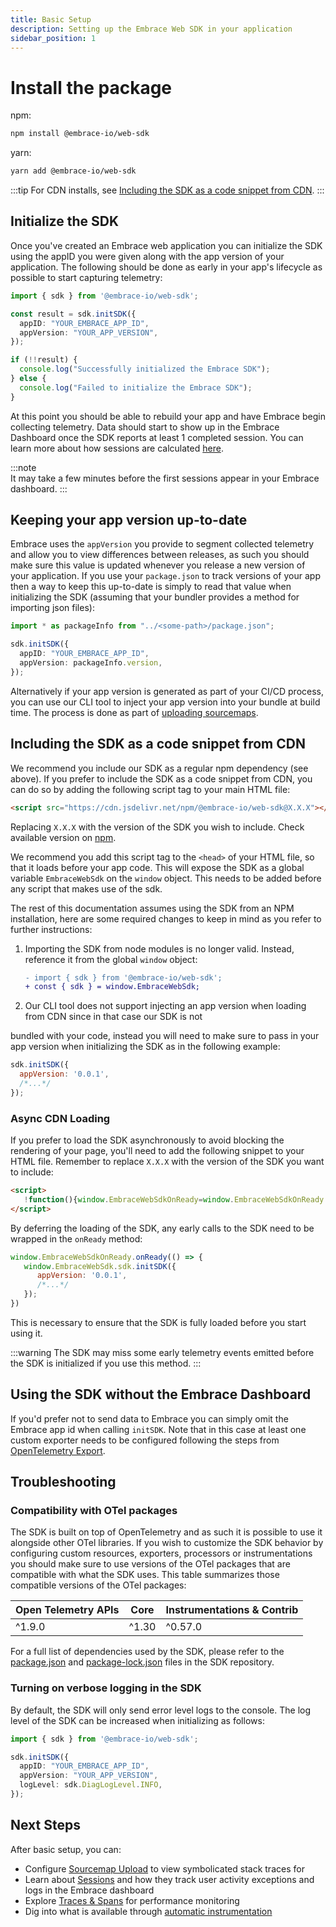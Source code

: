 ```yaml
---
title: Basic Setup
description: Setting up the Embrace Web SDK in your application
sidebar_position: 1
---
```


# Install the package

npm:

```sh
npm install @embrace-io/web-sdk
```

yarn:

```sh
yarn add @embrace-io/web-sdk
```

:::tip
For CDN installs, see [Including the SDK as a code snippet from CDN](#including-the-sdk-as-a-code-snippet-from-cdn).
:::

## Initialize the SDK

Once you've created an Embrace web application you can initialize the SDK using the appID you were given along with
the app version of your application. The following should be done as early in your app's lifecycle as possible to start
capturing telemetry:

```typescript
import { sdk } from '@embrace-io/web-sdk';

const result = sdk.initSDK({
  appID: "YOUR_EMBRACE_APP_ID",
  appVersion: "YOUR_APP_VERSION",
});

if (!!result) {
  console.log("Successfully initialized the Embrace SDK");
} else {
  console.log("Failed to initialize the Embrace SDK");
}
```

At this point you should be able to rebuild your app and have Embrace begin collecting telemetry. Data should start to
show up in the Embrace Dashboard once the SDK reports at least 1 completed session. You can learn more about how sessions
are calculated [here](/web/core-concepts/sessions.md).

:::note  
It may take a few minutes before the first sessions appear in your Embrace dashboard.
:::

## Keeping your app version up-to-date

Embrace uses the `appVersion` you provide to segment collected telemetry and allow you to view differences between
releases, as such you should make sure this value is updated whenever you release a new version of your application. If
you use your `package.json` to track versions of your app then a way to keep this up-to-date is simply to read that
value when initializing the SDK (assuming that your bundler provides a method for importing json files):

```typescript
import * as packageInfo from "../<some-path>/package.json";

sdk.initSDK({
  appID: "YOUR_EMBRACE_APP_ID",
  appVersion: packageInfo.version,
});
```

Alternatively if your app version is generated as part of your CI/CD process, you can use our CLI tool to inject your
app version into your bundle at build time. The process is done as part of [uploading sourcemaps](/web/getting-started/sourcemap-uploads.md).

## Including the SDK as a code snippet from CDN

We recommend you include our SDK as a regular npm dependency (see above). If you prefer to include the SDK as a code
snippet from CDN, you can do so by adding the following script tag to your main HTML file:

```html
<script src="https://cdn.jsdelivr.net/npm/@embrace-io/web-sdk@X.X.X"></script>
```

Replacing `X.X.X` with the version of the SDK you wish to include. Check available version on [npm](https://www.npmjs.com/package/@embrace-io/web-sdk).

We recommend you add this script tag to the `<head>` of your HTML file, so that it loads before your app code. This will
expose the SDK as a global variable `EmbraceWebSdk` on the `window` object. This needs to be added before any script
that makes use of the sdk.

The rest of this documentation assumes using the SDK from an NPM installation, here are some required changes to keep in
mind as you refer to further instructions:

1) Importing the SDK from node modules is no longer valid. Instead, reference it from the global `window` object:

   ```diff
   - import { sdk } from '@embrace-io/web-sdk';
   + const { sdk } = window.EmbraceWebSdk;
   ```

2) Our CLI tool does not support injecting an app version when loading from CDN since in that case our SDK is not

bundled with your code, instead you will need to make sure to pass in your app version when initializing the SDK as in
the following example:

   ```javascript
   sdk.initSDK({
     appVersion: '0.0.1',
     /*...*/
   });
   ```

### Async CDN Loading

If you prefer to load the SDK asynchronously to avoid blocking the rendering of your page, you'll need to add the
following snippet to your HTML file. Remember to replace `X.X.X` with the version of the SDK you want to include:

```html
<script>
   !function(){window.EmbraceWebSdkOnReady=window.EmbraceWebSdkOnReady||{q:[],onReady:function(e){window.EmbraceWebSdkOnReady.q.push(e)}};let e=document.createElement("script");e.async=!0,e.src="https://cdn.jsdelivr.net/npm/@embrace-io/web-sdk@X.X.X",e.onload=function(){window.EmbraceWebSdkOnReady.q.forEach(e=>e()),window.EmbraceWebSdkOnReady.q=[],window.EmbraceWebSdkOnReady.onReady=function(e){e()}};let n=document.getElementsByTagName("script")[0];n.parentNode.insertBefore(e,n)}();
</script>
```

By deferring the loading of the SDK, any early calls to the SDK need to be wrapped in the `onReady` method:

```javascript
window.EmbraceWebSdkOnReady.onReady(() => {
   window.EmbraceWebSdk.sdk.initSDK({
      appVersion: '0.0.1',
      /*...*/
   });
})
```

This is necessary to ensure that the SDK is fully loaded before you start using it.

:::warning
The SDK may miss some early telemetry events emitted before the SDK is initialized if you use this method.
:::

## Using the SDK without the Embrace Dashboard

If you'd prefer not to send data to Embrace you can simply omit the Embrace app id when calling `initSDK`. Note that in
this case at least one custom exporter needs to be configured following the steps
from [OpenTelemetry Export](/web/advanced-features/opentelemetry-export.md).

## Troubleshooting

### Compatibility with OTel packages

The SDK is built on top of OpenTelemetry and as such it is possible to use it alongside other OTel libraries. If you
wish to customize the SDK behavior by configuring custom resources, exporters, processors or instrumentations you
should make sure to use versions of the OTel packages that are compatible with what the SDK uses. This table
summarizes those compatible versions of the OTel packages:

| Open Telemetry APIs | Core  | Instrumentations & Contrib |
|---------------------|-------|----------------------------|
| ^1.9.0              | ^1.30 | ^0.57.0                    |

For a full list of dependencies used by the SDK, please refer to the [package.json](https://github.com/embrace-io/embrace-web-sdk/blob/main/package.json)
and [package-lock.json](https://github.com/embrace-io/embrace-web-sdk/blob/main/package-lock.json) files in the SDK repository.

### Turning on verbose logging in the SDK

By default, the SDK will only send error level logs to the console. The log level of the SDK can be increased when
initializing as follows:

```typescript
import { sdk } from '@embrace-io/web-sdk';

sdk.initSDK({
  appID: "YOUR_EMBRACE_APP_ID",
  appVersion: "YOUR_APP_VERSION",
  logLevel: sdk.DiagLogLevel.INFO,
});
```

## Next Steps

After basic setup, you can:

- Configure [Sourcemap Upload](/web/getting-started/sourcemap-uploads.md) to view symbolicated stack traces for
- Learn about [Sessions](/web/core-concepts/sessions.md) and how they track user activity exceptions and logs in the Embrace dashboard
- Explore [Traces & Spans](/web/core-concepts/traces-spans.md) for performance monitoring
- Dig into what is available through [automatic instrumentation](/web/automatic-instrumentation/index.md)
